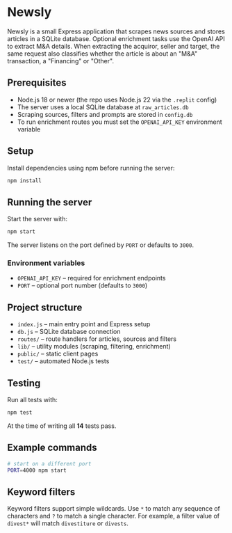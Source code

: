 # Newsly

Newsly is a small Express application that scrapes news sources and stores articles in a SQLite database. Optional enrichment tasks use the OpenAI API to extract M&A details. When extracting the acquiror, seller and target, the same request also classifies whether the article is about an "M&A" transaction, a "Financing" or "Other".

## Prerequisites

- Node.js 18 or newer (the repo uses Node.js 22 via the `.replit` config)
- The server uses a local SQLite database at `raw_articles.db`
- Scraping sources, filters and prompts are stored in `config.db`
- To run enrichment routes you must set the `OPENAI_API_KEY` environment variable

## Setup

Install dependencies using npm before running the server:

```bash
npm install
```

## Running the server

Start the server with:

```bash
npm start
```

The server listens on the port defined by `PORT` or defaults to `3000`.

### Environment variables

- `OPENAI_API_KEY` – required for enrichment endpoints
- `PORT` – optional port number (defaults to `3000`)

## Project structure

- `index.js` – main entry point and Express setup
- `db.js` – SQLite database connection
- `routes/` – route handlers for articles, sources and filters
- `lib/` – utility modules (scraping, filtering, enrichment)
- `public/` – static client pages
- `test/` – automated Node.js tests

## Testing

Run all tests with:

```bash
npm test
```

At the time of writing all **14** tests pass.

## Example commands

```bash
# start on a different port
PORT=4000 npm start
```

## Keyword filters

Keyword filters support simple wildcards. Use `*` to match any sequence of
characters and `?` to match a single character. For example, a filter value of
`divest*` will match `divestiture` or `divests`.

